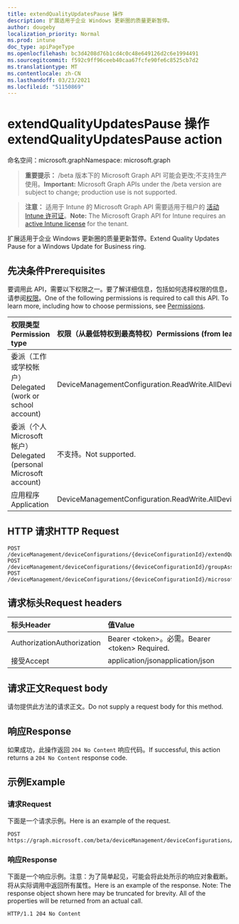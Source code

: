 ```yaml
---
title: extendQualityUpdatesPause 操作
description: 扩展适用于企业 Windows 更新圈的质量更新暂停。
author: dougeby
localization_priority: Normal
ms.prod: intune
doc_type: apiPageType
ms.openlocfilehash: bc3d4208d76b1cd4c0c48e649126d2c6e1994491
ms.sourcegitcommit: f592c9ff96ceeb40caa67fcfe90fe6c8525cb7d2
ms.translationtype: MT
ms.contentlocale: zh-CN
ms.lasthandoff: 03/23/2021
ms.locfileid: "51150869"
---
```

# <a name="extendqualityupdatespause-action"></a><span data-ttu-id="24d20-103">extendQualityUpdatesPause 操作</span><span class="sxs-lookup"><span data-stu-id="24d20-103">extendQualityUpdatesPause action</span></span>

<span data-ttu-id="24d20-104">命名空间：microsoft.graph</span><span class="sxs-lookup"><span data-stu-id="24d20-104">Namespace: microsoft.graph</span></span>

> <span data-ttu-id="24d20-105">**重要提示：** /beta 版本下的 Microsoft Graph API 可能会更改;不支持生产使用。</span><span class="sxs-lookup"><span data-stu-id="24d20-105">**Important:** Microsoft Graph APIs under the /beta version are subject to change; production use is not supported.</span></span>

> <span data-ttu-id="24d20-106">**注意：** 适用于 Intune 的 Microsoft Graph API 需要适用于租户的 [活动 Intune 许可证](https://go.microsoft.com/fwlink/?linkid=839381)。</span><span class="sxs-lookup"><span data-stu-id="24d20-106">**Note:** The Microsoft Graph API for Intune requires an [active Intune license](https://go.microsoft.com/fwlink/?linkid=839381) for the tenant.</span></span>

<span data-ttu-id="24d20-107">扩展适用于企业 Windows 更新圈的质量更新暂停。</span><span class="sxs-lookup"><span data-stu-id="24d20-107">Extend Quality Updates Pause for a Windows Update for Business ring.</span></span>

## <a name="prerequisites"></a><span data-ttu-id="24d20-108">先决条件</span><span class="sxs-lookup"><span data-stu-id="24d20-108">Prerequisites</span></span>
<span data-ttu-id="24d20-p101">要调用此 API，需要以下权限之一。要了解详细信息，包括如何选择权限的信息，请参阅[权限](/graph/permissions-reference)。</span><span class="sxs-lookup"><span data-stu-id="24d20-p101">One of the following permissions is required to call this API. To learn more, including how to choose permissions, see [Permissions](/graph/permissions-reference).</span></span>

|<span data-ttu-id="24d20-111">权限类型</span><span class="sxs-lookup"><span data-stu-id="24d20-111">Permission type</span></span>|<span data-ttu-id="24d20-112">权限（从最低特权到最高特权）</span><span class="sxs-lookup"><span data-stu-id="24d20-112">Permissions (from least to most privileged)</span></span>|
|:---|:---|
|<span data-ttu-id="24d20-113">委派（工作或学校帐户）</span><span class="sxs-lookup"><span data-stu-id="24d20-113">Delegated (work or school account)</span></span>|<span data-ttu-id="24d20-114">DeviceManagementConfiguration.ReadWrite.All</span><span class="sxs-lookup"><span data-stu-id="24d20-114">DeviceManagementConfiguration.ReadWrite.All</span></span>|
|<span data-ttu-id="24d20-115">委派（个人 Microsoft 帐户）</span><span class="sxs-lookup"><span data-stu-id="24d20-115">Delegated (personal Microsoft account)</span></span>|<span data-ttu-id="24d20-116">不支持。</span><span class="sxs-lookup"><span data-stu-id="24d20-116">Not supported.</span></span>|
|<span data-ttu-id="24d20-117">应用程序</span><span class="sxs-lookup"><span data-stu-id="24d20-117">Application</span></span>|<span data-ttu-id="24d20-118">DeviceManagementConfiguration.ReadWrite.All</span><span class="sxs-lookup"><span data-stu-id="24d20-118">DeviceManagementConfiguration.ReadWrite.All</span></span>|

## <a name="http-request"></a><span data-ttu-id="24d20-119">HTTP 请求</span><span class="sxs-lookup"><span data-stu-id="24d20-119">HTTP Request</span></span>
<!-- {
  "blockType": "ignored"
}
-->
``` http
POST /deviceManagement/deviceConfigurations/{deviceConfigurationId}/extendQualityUpdatesPause
POST /deviceManagement/deviceConfigurations/{deviceConfigurationId}/groupAssignments/{deviceConfigurationGroupAssignmentId}/deviceConfiguration/extendQualityUpdatesPause
POST /deviceManagement/deviceConfigurations/{deviceConfigurationId}/microsoft.graph.windowsDomainJoinConfiguration/networkAccessConfigurations/{deviceConfigurationId}/extendQualityUpdatesPause
```

## <a name="request-headers"></a><span data-ttu-id="24d20-120">请求标头</span><span class="sxs-lookup"><span data-stu-id="24d20-120">Request headers</span></span>
|<span data-ttu-id="24d20-121">标头</span><span class="sxs-lookup"><span data-stu-id="24d20-121">Header</span></span>|<span data-ttu-id="24d20-122">值</span><span class="sxs-lookup"><span data-stu-id="24d20-122">Value</span></span>|
|:---|:---|
|<span data-ttu-id="24d20-123">Authorization</span><span class="sxs-lookup"><span data-stu-id="24d20-123">Authorization</span></span>|<span data-ttu-id="24d20-124">Bearer &lt;token&gt;。必需。</span><span class="sxs-lookup"><span data-stu-id="24d20-124">Bearer &lt;token&gt; Required.</span></span>|
|<span data-ttu-id="24d20-125">接受</span><span class="sxs-lookup"><span data-stu-id="24d20-125">Accept</span></span>|<span data-ttu-id="24d20-126">application/json</span><span class="sxs-lookup"><span data-stu-id="24d20-126">application/json</span></span>|

## <a name="request-body"></a><span data-ttu-id="24d20-127">请求正文</span><span class="sxs-lookup"><span data-stu-id="24d20-127">Request body</span></span>
<span data-ttu-id="24d20-128">请勿提供此方法的请求正文。</span><span class="sxs-lookup"><span data-stu-id="24d20-128">Do not supply a request body for this method.</span></span>

## <a name="response"></a><span data-ttu-id="24d20-129">响应</span><span class="sxs-lookup"><span data-stu-id="24d20-129">Response</span></span>
<span data-ttu-id="24d20-130">如果成功，此操作返回 `204 No Content` 响应代码。</span><span class="sxs-lookup"><span data-stu-id="24d20-130">If successful, this action returns a `204 No Content` response code.</span></span>

## <a name="example"></a><span data-ttu-id="24d20-131">示例</span><span class="sxs-lookup"><span data-stu-id="24d20-131">Example</span></span>

### <a name="request"></a><span data-ttu-id="24d20-132">请求</span><span class="sxs-lookup"><span data-stu-id="24d20-132">Request</span></span>
<span data-ttu-id="24d20-133">下面是一个请求示例。</span><span class="sxs-lookup"><span data-stu-id="24d20-133">Here is an example of the request.</span></span>
``` http
POST https://graph.microsoft.com/beta/deviceManagement/deviceConfigurations/{deviceConfigurationId}/extendQualityUpdatesPause
```

### <a name="response"></a><span data-ttu-id="24d20-134">响应</span><span class="sxs-lookup"><span data-stu-id="24d20-134">Response</span></span>
<span data-ttu-id="24d20-p102">下面是一个响应示例。注意：为了简单起见，可能会将此处所示的响应对象截断。将从实际调用中返回所有属性。</span><span class="sxs-lookup"><span data-stu-id="24d20-p102">Here is an example of the response. Note: The response object shown here may be truncated for brevity. All of the properties will be returned from an actual call.</span></span>
``` http
HTTP/1.1 204 No Content
```




